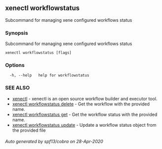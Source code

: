 ## xenectl workflowstatus

Subcommand for managing xene configured workflows status

### Synopsis

Subcommand for managing xene configured workflows status

```
xenectl workflowstatus [flags]
```

### Options

```
  -h, --help   help for workflowstatus
```

### SEE ALSO

* [xenectl](xenectl.md)	 - xenectl is an open source workflow builder and executor tool.
* [xenectl workflowstatus delete](xenectl_workflowstatus_delete.md)	 - Get the workflow with the provided name.
* [xenectl workflowstatus get](xenectl_workflowstatus_get.md)	 - Get the workflow status with the provided name.
* [xenectl workflowstatus update](xenectl_workflowstatus_update.md)	 - Update a workflow status object from the provided file

###### Auto generated by spf13/cobra on 28-Apr-2020
